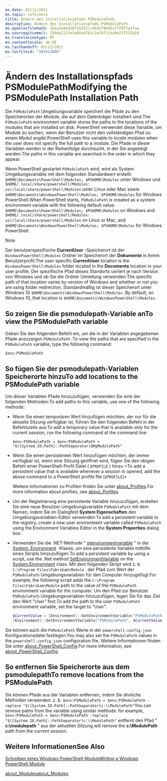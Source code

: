 ```yaml
---
ms.date: 03/12/2021
ms.topic: reference
title: Ändern des Installationspfads PSModulePath
description: Ändern des Installationspfads PSModulePath
ms.openlocfilehash: 1bea1e8ed20f55352cc9b4270e95cf7f0f7e2faa
ms.sourcegitcommit: 2560a122fe3a85ea762c3af6f1cba9e237512b2d
ms.translationtype: MT
ms.contentlocale: de-DE
ms.lasthandoff: 03/12/2021
ms.locfileid: "103412886"
---
```

# <a name="modifying-the-psmodulepath-installation-path"></a><span data-ttu-id="0e685-103">Ändern des Installationspfads PSModulePath</span><span class="sxs-lookup"><span data-stu-id="0e685-103">Modifying the PSModulePath Installation Path</span></span>

<span data-ttu-id="0e685-104">Die `PSModulePath` Umgebungsvariable speichert die Pfade zu den Speicherorten der Module, die auf dem Datenträger installiert sind.</span><span class="sxs-lookup"><span data-stu-id="0e685-104">The `PSModulePath` environment variable stores the paths to the locations of the modules that are installed on disk.</span></span> <span data-ttu-id="0e685-105">PowerShell verwendet diese Variable, um Module zu suchen, wenn der Benutzer nicht den vollständigen Pfad zu einem Modul angibt.</span><span class="sxs-lookup"><span data-stu-id="0e685-105">PowerShell uses this variable to locate modules when the user does not specify the full path to a module.</span></span> <span data-ttu-id="0e685-106">Die Pfade in dieser Variablen werden in der Reihenfolge durchsucht, in der Sie angezeigt werden.</span><span class="sxs-lookup"><span data-stu-id="0e685-106">The paths in this variable are searched in the order in which they appear.</span></span>

<span data-ttu-id="0e685-107">Wenn PowerShell gestartet `PSModulePath` wird, wird als System Umgebungsvariable mit dem folgenden Standardwert erstellt: `$HOME\Documents\PowerShell\Modules; $PSHOME\Modules` unter Windows und `$HOME/.local/share/powershell/Modules: usr/local/share/powershell/Modules` unter Linux oder Mac sowie `$HOME\Documents\WindowsPowerShell\Modules; $PSHOME\Modules` für Windows PowerShell.</span><span class="sxs-lookup"><span data-stu-id="0e685-107">When PowerShell starts, `PSModulePath` is created as a system environment variable with the following default value: `$HOME\Documents\PowerShell\Modules; $PSHOME\Modules` on Windows and `$HOME/.local/share/powershell/Modules: usr/local/share/powershell/Modules` on Linux or Mac, and `$HOME\Documents\WindowsPowerShell\Modules; $PSHOME\Modules` for Windows PowerShell.</span></span>

> [!NOTE]
> <span data-ttu-id="0e685-108">Der benutzerspezifische **CurrentUser** -Speicherort ist der `WindowsPowerShell\Modules` Ordner im Speicherort der **Dokumente** in Ihrem Benutzerprofil.</span><span class="sxs-lookup"><span data-stu-id="0e685-108">The user-specific **CurrentUser** location is the `WindowsPowerShell\Modules` folder located in the **Documents** location in your user profile.</span></span> <span data-ttu-id="0e685-109">Der spezifische Pfad dieses Standorts variiert je nach Version von Windows und ob Sie die Ordner Umleitung verwenden.</span><span class="sxs-lookup"><span data-stu-id="0e685-109">The specific path of that location varies by version of Windows and whether or not you are using folder redirection.</span></span> <span data-ttu-id="0e685-110">Standardmäßig ist dieser Speicherort unter Windows 10 `$HOME\Documents\WindowsPowerShell\Modules` .</span><span class="sxs-lookup"><span data-stu-id="0e685-110">By default, on Windows 10, that location is `$HOME\Documents\WindowsPowerShell\Modules`.</span></span>

## <a name="to-view-the-psmodulepath-variable"></a><span data-ttu-id="0e685-111">So zeigen Sie die psmodulepath-Variable an</span><span class="sxs-lookup"><span data-stu-id="0e685-111">To view the PSModulePath variable</span></span>

<span data-ttu-id="0e685-112">Geben Sie den folgenden Befehl ein, um die in der Variablen angegebenen Pfade anzuzeigen `PSModulePath` :</span><span class="sxs-lookup"><span data-stu-id="0e685-112">To view the paths that are specified in the `PSModulePath` variable, type the following command:</span></span>

`$env:PSModulePath`

## <a name="to-add-locations-to-the-psmodulepath-variable"></a><span data-ttu-id="0e685-113">So fügen Sie der psmodulepath-Variablen Speicherorte hinzu</span><span class="sxs-lookup"><span data-stu-id="0e685-113">To add locations to the PSModulePath variable</span></span>

<span data-ttu-id="0e685-114">Um dieser Variablen Pfade hinzuzufügen, verwenden Sie eine der folgenden Methoden:</span><span class="sxs-lookup"><span data-stu-id="0e685-114">To add paths to this variable, use one of the following methods:</span></span>

- <span data-ttu-id="0e685-115">Wenn Sie einen temporären Wert hinzufügen möchten, der nur für die aktuelle Sitzung verfügbar ist, führen Sie den folgenden Befehl in der Befehlszeile aus:</span><span class="sxs-lookup"><span data-stu-id="0e685-115">To add a temporary value that is available only for the current session, run the following command at the command line:</span></span>

  `$env:PSModulePath = $env:PSModulePath + "$([System.IO.Path]::PathSeparator)$MyModulePath"`

- <span data-ttu-id="0e685-116">Wenn Sie einen persistenten Wert hinzufügen möchten, der immer verfügbar ist, wenn eine Sitzung geöffnet wird, fügen Sie den obigen Befehl einer PowerShell-Profil Datei ( `$PROFILE` ) hinzu ></span><span class="sxs-lookup"><span data-stu-id="0e685-116">To add a persistent value that is available whenever a session is opened, add the above command to a PowerShell profile file (`$PROFILE`)></span></span>

  <span data-ttu-id="0e685-117">Weitere Informationen zu Profilen finden Sie unter [about_Profiles](/powershell/module/microsoft.powershell.core/about/about_profiles).</span><span class="sxs-lookup"><span data-stu-id="0e685-117">For more information about profiles, see [about_Profiles](/powershell/module/microsoft.powershell.core/about/about_profiles).</span></span>

- <span data-ttu-id="0e685-118">Um der Registrierung eine persistente Variable hinzuzufügen, erstellen Sie eine neue Benutzer Umgebungsvariable `PSModulePath` mit dem Namen, indem Sie im Dialogfeld **System Eigenschaften** den Umgebungsvariablen-Editor verwenden.</span><span class="sxs-lookup"><span data-stu-id="0e685-118">To add a persistent variable to the registry, create a new user environment variable called `PSModulePath` using the Environment Variables Editor in the **System Properties** dialog box.</span></span>

- <span data-ttu-id="0e685-119">Verwenden Sie die .NET-Methode " [stenvironmentvariable](/dotnet/api/system.environment.setenvironmentvariable) " in der [System. Environment](/dotnet/api/system.environment) -Klasse, um eine persistente Variable mithilfe eines Skripts hinzuzufügen.</span><span class="sxs-lookup"><span data-stu-id="0e685-119">To add a persistent variable by using a script, use the .Net method [SetEnvironmentVariable](/dotnet/api/system.environment.setenvironmentvariable) on the [System.Environment](/dotnet/api/system.environment) class.</span></span> <span data-ttu-id="0e685-120">Mit dem folgenden Skript wird z. b `C:\Program Files\Fabrikam\Module` . der Pfad zum Wert der `PSModulePath` Umgebungsvariablen für den Computer hinzugefügt.</span><span class="sxs-lookup"><span data-stu-id="0e685-120">For example, the following script adds the `C:\Program Files\Fabrikam\Module` path to the value of the `PSModulePath` environment variable for the computer.</span></span> <span data-ttu-id="0e685-121">Um den Pfad zur Benutzer `PSModulePath` Umgebungsvariablen hinzuzufügen, legen Sie für das Ziel den Wert "User" fest.</span><span class="sxs-lookup"><span data-stu-id="0e685-121">To add the path to the user `PSModulePath` environment variable, set the target to "User".</span></span>

  ```powershell
  $CurrentValue = [Environment]::GetEnvironmentVariable("PSModulePath", "Machine")
  [Environment]::SetEnvironmentVariable("PSModulePath", $CurrentValue + [System.IO.Path]::PathSeparator + "C:\Program Files\Fabrikam\Modules", "Machine")

  ```

<span data-ttu-id="0e685-122">Sie können auch die `PSModulePath` Werte in der `powershell.config.json` Konfigurationsdatei festlegen.</span><span class="sxs-lookup"><span data-stu-id="0e685-122">You may also set the `PSModulePath` values in the `powershell.config.json` configuration file.</span></span> <span data-ttu-id="0e685-123">Weitere Informationen finden Sie unter [about_PowerShell_Config](/powershell/module/microsoft.powershell.core/about/about_powershell_config#psmodulepath).</span><span class="sxs-lookup"><span data-stu-id="0e685-123">For more information, see [about_PowerShell_Config](/powershell/module/microsoft.powershell.core/about/about_powershell_config#psmodulepath).</span></span>

## <a name="to-remove-locations-from-the-psmodulepath"></a><span data-ttu-id="0e685-124">So entfernen Sie Speicherorte aus dem psmodulepath</span><span class="sxs-lookup"><span data-stu-id="0e685-124">To remove locations from the PSModulePath</span></span>

<span data-ttu-id="0e685-125">Sie können Pfade aus der Variablen entfernen, indem Sie ähnliche Methoden verwenden: z. b. `$env:PSModulePath = $env:PSModulePath -replace "$([System.IO.Path]::PathSeparator)c:\\ModulePath"`</span><span class="sxs-lookup"><span data-stu-id="0e685-125">You can remove paths from the variable using similar methods: for example, `$env:PSModulePath = $env:PSModulePath -replace "$([System.IO.Path]::PathSeparator)c:\\ModulePath"`</span></span>
<span data-ttu-id="0e685-126">entfernt den Pfad " **c:\modulepath** " aus der aktuellen Sitzung.</span><span class="sxs-lookup"><span data-stu-id="0e685-126">will remove the **c:\ModulePath** path from the current session.</span></span>

## <a name="see-also"></a><span data-ttu-id="0e685-127">Weitere Informationen</span><span class="sxs-lookup"><span data-stu-id="0e685-127">See Also</span></span>

[<span data-ttu-id="0e685-128">Schreiben eines Windows PowerShell-Moduls</span><span class="sxs-lookup"><span data-stu-id="0e685-128">Writing a Windows PowerShell Module</span></span>](./writing-a-windows-powershell-module.md)

[<span data-ttu-id="0e685-129">about_Modules</span><span class="sxs-lookup"><span data-stu-id="0e685-129">about_Modules</span></span>](/powershell/module/microsoft.powershell.core/about/about_modules)

